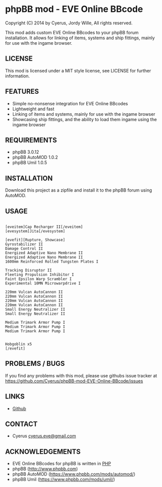 phpBB mod - EVE Online BBcode
=============================

Copyright (C) 2014 by Cyerus, Jordy Wille, 
All rights reserved.

This mod adds custom EVE Online BBcodes to your phpBB forum installation.
It allows for linking of items, systems and ship fittings, mainly for use
with the ingame browser.

## LICENSE
This mod is licensed under a MIT style license, see LICENSE for further information.

## FEATURES
- Simple no-nonsense integration for EVE Online BBcodes
- Lightweight and fast
- Linking of items and systems, mainly for use with the ingame browser
- Showcasing ship fittings, and the ability to load them ingame using the ingame browser

## REQUIREMENTS
- phpBB 3.0.12
- phpBB AutoMOD 1.0.2
- phpBB Umil 1.0.5


## INSTALLATION
Download this project as a zipfile and install it to the phpBB forum using AutoMOD.

## USAGE
```

[eveitem]Cap Recharger II[/eveitem]
[evesystem]Jita[/evesystem]

[evefit][Rupture, Showcase]
Gyrostabilizer II
Damage Control II
Energized Adaptive Nano Membrane II
Energized Adaptive Nano Membrane II
1600mm Reinforced Rolled Tungsten Plates I

Tracking Disruptor II
Fleeting Propulsion Inhibitor I
Faint Epsilon Warp Scrambler I
Experimental 10MN Microwarpdrive I

220mm Vulcan AutoCannon II
220mm Vulcan AutoCannon II
220mm Vulcan AutoCannon II
220mm Vulcan AutoCannon II
Small Energy Neutralizer II
Small Energy Neutralizer II

Medium Trimark Armor Pump I
Medium Trimark Armor Pump I
Medium Trimark Armor Pump I


Hobgoblin x5
[/evefit]

```

## PROBLEMS / BUGS
If you find any problems with this mod, please use githubs issue tracker at 
https://github.com/Cyerus/phpBB-mod-EVE-Online-BBcode/issues

## LINKS
- [Github](https://github.com/Cyerus/phpBB-mod-EVE-Online-BBcode/)

## CONTACT
- Cyerus <cyerus.eve@gmail.com>

## ACKNOWLEDGEMENTS
- EVE Online BBcodes for phpBB is written in [PHP](http://php.net)
- phpBB (http://www.phpbb.com)
- phpBB AutoMOD (https://www.phpbb.com/mods/automod/)
- phpBB Umil (https://www.phpbb.com/mods/umil/)
